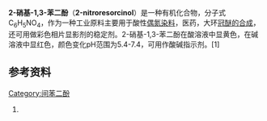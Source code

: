 **2-硝基-1,3-苯二酚**（**2-nitroresorcinol**）是一种有机化合物，分子式C<sub>6</sub>H<sub>5</sub>NO<sub>4</sub>，作为一种工业原料主要用于酸性[偶氮染料](https://zh.wikipedia.org/wiki/偶氮染料 "wikilink")，医药，大环[冠醚的合成](../Page/冠醚.md "wikilink")，还可用做彩色相片显影剂的稳定剂。2-硝基-1,3-苯二酚在酸溶液中显黄色，在碱溶液中显红色，颜色变化pH范围为5.4-7.4，可用作酸碱指示剂。\[1\]

## 参考资料

[Category:间苯二酚](https://zh.wikipedia.org/wiki/Category:间苯二酚 "wikilink")

1.